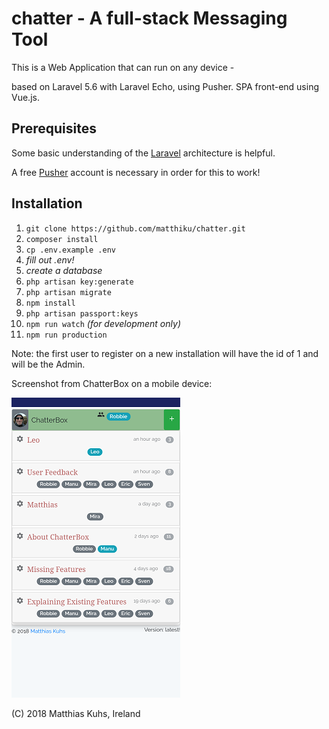 # chatter - A full-stack Messaging Tool

This is a Web Application that can run on any device -

based on Laravel 5.6 with Laravel Echo, using Pusher. SPA front-end using Vue.js.

## Prerequisites

Some basic understanding of the [Laravel](https://laravel.com) architecture is helpful.

A free [Pusher](https://pusher.com) account is necessary in order for this to work!

## Installation

1. `git clone https://github.com/matthiku/chatter.git`
1. `composer install`
1. `cp .env.example .env`
1. _fill out .env!_
1. _create a database_
1. `php artisan key:generate`
1. `php artisan migrate`
1. `npm install`
1. `php artisan passport:keys`
1. `npm run watch` _(for development only)_
1. `npm run production`

Note: the first user to register on a new installation will have the id of 1 and will be the Admin.

Screenshot from ChatterBox on a mobile device:

![screenshot](https://raw.githubusercontent.com/matthiku/chatter/master/public/static/mobile-screenshot-small.png)

(C) 2018 Matthias Kuhs, Ireland